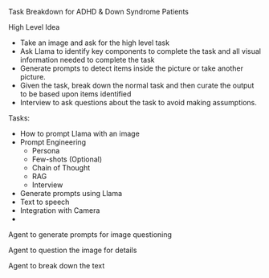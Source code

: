 Task Breakdown for ADHD & Down Syndrome Patients

High Level Idea

- Take an image and ask for the high level task
- Ask Llama to identify key components to complete the task and all visual information needed to complete the task
- Generate prompts to detect items inside the picture or take another picture.
- Given the task, break down the normal task and then curate the output to be based upon items identified
- Interview to ask questions about the task to avoid making assumptions.

Tasks:

- How to prompt Llama with an image
- Prompt Engineering
    - Persona
    - Few-shots (Optional)
    - Chain of Thought
    - RAG
    - Interview
- Generate prompts using Llama
- Text to speech
- Integration with Camera
- 

Agent to generate prompts for image questioning

Agent to question the image for details

Agent to break down the text

